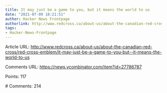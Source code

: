 ```yaml
---
title: It may just be a game to you, but it means the world to us
date: "2021-07-09 18:21:51"
author: Hacker News Frontpage
authorlink: http://www.redcross.ca/about-us/about-the-canadian-red-cross/red-cross-emblem/it-may-just-be-a-game-to-you-but--it-means-the-world-to-us
tags:
- Hacker-News-Frontpage
---
```


<p>Article URL: <a href="http://www.redcross.ca/about-us/about-the-canadian-red-cross/red-cross-emblem/it-may-just-be-a-game-to-you-but--it-means-the-world-to-us">http://www.redcross.ca/about-us/about-the-canadian-red-cross/red-cross-emblem/it-may-just-be-a-game-to-you-but--it-means-the-world-to-us</a></p>
<p>Comments URL: <a href="https://news.ycombinator.com/item?id=27786787">https://news.ycombinator.com/item?id=27786787</a></p>
<p>Points: 117</p>
<p># Comments: 214</p>
